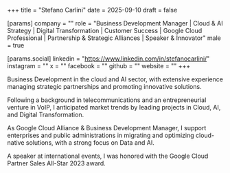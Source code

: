 +++
title = "Stefano Carlini"
date = 2025-09-10
draft = false

[params]
company = ""
role = "Business Development Manager | Cloud & AI Strategy | Digital Transformation | Customer Success | Google Cloud Professional | Partnership & Strategic Alliances | Speaker & Innovator"
male = true

[params.social]
linkedin = "https://www.linkedin.com/in/stefanocarlini/"
instagram = ""
x = ""
facebook = ""
github = ""
website = ""
+++

Business Development in the cloud and AI sector, with extensive experience managing strategic partnerships and promoting innovative solutions.

Following a background in telecommunications and an entrepreneurial venture in VoIP, I anticipated market trends by leading projects in Cloud, AI, and Digital Transformation.

As Google Cloud Alliance & Business Development Manager, I support enterprises and public administrations in migrating and optimizing cloud-native solutions, with a strong focus on Data and AI.

A speaker at international events, I was honored with the Google Cloud Partner Sales All-Star 2023 award.
